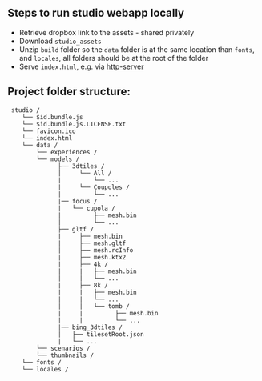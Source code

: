 
## Steps to run studio webapp locally
- Retrieve dropbox link to the assets - shared privately
- Download `studio_assets`
- Unzip `build` folder so the `data` folder is at the same location than `fonts`, and `locales`, all folders should be at the root of the folder
- Serve `index.html`, e.g. via [http-server](https://www.npmjs.com/package/http-server)


## Project folder structure:

```
 studio /
    └── $id.bundle.js
    └── $id.bundle.js.LICENSE.txt
    └── favicon.ico
    └── index.html
    └── data /
        └── experiences /
        └── models /
              ├── 3dtiles /
              |     └── All /
              |         └── ...
              |     └── Coupoles /
              |         └── ...
              |── focus /
              |   └── cupola /
              |         ├── mesh.bin
              |         └── ...
              ├── gltf /
              |     ├── mesh.bin
              |     ├── mesh.gltf
              |     ├── mesh.rcInfo
              |     ├── mesh.ktx2
              |     ├── 4k /
              |     |   ├── mesh.bin
              |     |   └── ...
              |     ├── 8k /
              |     |   ├── mesh.bin
              |     |   └── ...
              |     |   └── tomb /
              |     |         ├── mesh.bin
              |     |         └── ...
              |── bing_3dtiles /
              |   ├── tilesetRoot.json
              |   └── ...
        └── scenarios /
        └── thumbnails /
    └── fonts /
    └── locales /
```
